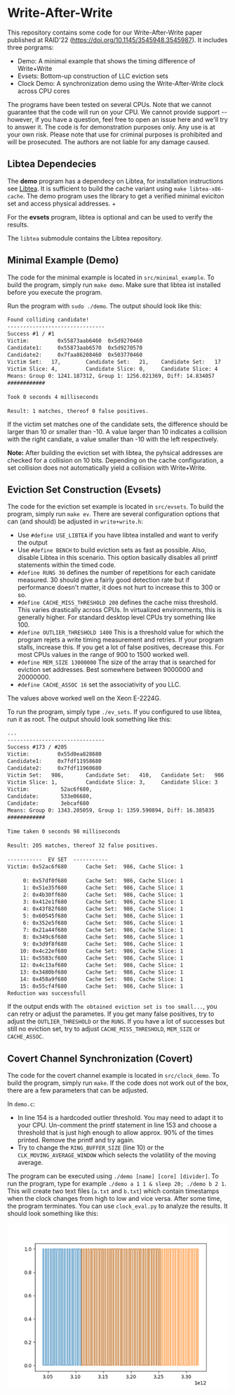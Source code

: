 # Write-After-Write

This repository contains some code for our Write-After-Write paper published at RAID'22 (https://doi.org/10.1145/3545948.3545987). It includes three porgrams:
- Demo: A minimal example that shows the timing difference of Write+Write
- Evsets: Bottom-up construction of LLC eviction sets
- Clock Demo: A synchronization demo using the Write-After-Write clock across CPU cores

The programs have been tested on several CPUs. Note that we cannot guarantee that the code will run on your CPU. We cannot provide 
support -- however, if you have a question, feel free to open an issue here and we'll try to answer it.
The code is for demonstration purposes only. Any use is at your own risk. Please note that use for criminal purposes is prohibited and 
will be prosecuted. The authors are not liable for any damage caused. 

## Libtea Dependecies
The **demo** program has a dependecy on Libtea, for installation instructions see [Libtea](https://github.com/libtea/frameworks).
It is sufficient to build the cache variant using `make libtea-x86-cache`. 
The demo program uses the library to get a verified minimal eviciton set and access physical addresses. +

For the **evsets** program, libtea is optional and can be used to verify the results. 

The `libtea` submodule contains the Libtea repository. 

## Minimal Example (Demo)
The code for the minimal example is located in `src/minimal_example`. To build the program, simply run 
`make demo`. Make sure that libtea ist installed before you execute the program.

Run the program with `sudo ./demo`. The output should look like this:
```
Found colliding candidate!
-------------------------------
Success #1 / #1
Victim:         0x55873aab6460  0x5d9270460
Candidate1:     0x55873aab6570  0x5d9270570
Candidate2:     0x7faa86208460  0x503770460
Victim Set:   17,        Candidate Set:   21,    Candidate Set:   17
Victim Slice: 4,         Candidate Slice: 0,     Candidate Slice: 4
Means: Group 0: 1241.187312, Group 1: 1256.021369, Diff: 14.834057
############

Took 0 seconds 4 milliseconds

Result: 1 matches, thereof 0 false positives.
```
If the victim set matches one of the candidate sets, the difference should be larger than 10 or smaller than -10. 
A value larger than 10 indicates a collision with the right candiate, a value smaller than -10 with the left respectively.

**Note:** After building the eviction set with libtea, the pyhsical addresses are checked for a collision on 10 bits. 
Depending on the cache configuration, a set collision does not automatically yield a collision with Write+Write.

## Eviction Set Construction (Evsets)
The code for the eviction set example is located in `src/evsets`. To build the program, simply run 
`make ev`. There are several configuration options that can (and should) be adjusted in `write+write.h`:
- Use `#define USE_LIBTEA` if you have libtea installed and want to verify the output
- Use `#define BENCH` to build eviction sets as fast as possible. Also, disable Libtea in this scenario. 
This option basically disables all printf statements within the timed code.
- `#define RUNS 30` defines the number of repetitions for each canidate measured. 30 should give a fairly
good detection rate but if performance doesn't matter, it does not hurt to increase this to 300 or so. 
- `#define CACHE_MISS_THRESHOLD 200` defines the cache miss threshold. This varies drastically across CPUs. In
virtualized environments, this is generally higher. For standard desktop level CPUs try something like 100. 
- `#define OUTLIER_THRESHOLD 1400` This is a threshold value for which the program rejets a write timing measurement
and retries. If your program stalls, increase this. If you get a lot of false positives, decrease this. For most CPUs
values in the range of 900 to 1500 worked well.
- `#define MEM_SIZE 13000000` The size of the array that is searched for eviction set addresses. Best somewhere between
9000000 and 20000000. 
- `#define CACHE_ASSOC 16` set the associativity of you LLC. 

The values above worked well on the Xeon E-2224G.

To run the program, simply type `./ev_sets`. If you configured to use libtea, run it as root.
The output should look something like this:

```
...
-------------------------------
Success #173 / #205
Victim:         0x55d0ea828680
Candidate1:     0x7fdf11958680
Candidate2:     0x7fdf11960680
Victim Set:   986,       Candidate Set:   410,   Candidate Set:   986
Victim Slice: 1,         Candidate Slice: 3,     Candidate Slice: 3
Victim:          52ac6f680,
Candidate:       533e06680,
Candidate:       3ebcaf680
Means: Group 0: 1343.205059, Group 1: 1359.590894, Diff: 16.385835
############

Time taken 0 seconds 98 milliseconds

Result: 205 matches, thereof 32 false positives.

-----------  EV SET  -----------
Victim: 0x52ac6f680      Cache Set:  986, Cache Slice: 1

     0: 0x57df0f680      Cache Set:  986, Cache Slice: 1
     1: 0x51e35f680      Cache Set:  986, Cache Slice: 1
     2: 0x4b30ff680      Cache Set:  986, Cache Slice: 1
     3: 0x412e1f680      Cache Set:  986, Cache Slice: 1
     4: 0x43f82f680      Cache Set:  986, Cache Slice: 1
     5: 0x60545f680      Cache Set:  986, Cache Slice: 1
     6: 0x352e5f680      Cache Set:  986, Cache Slice: 1
     7: 0x21a44f680      Cache Set:  986, Cache Slice: 1
     8: 0x349c6f680      Cache Set:  986, Cache Slice: 1
     9: 0x3d9f8f680      Cache Set:  986, Cache Slice: 1
    10: 0x4c22ef680      Cache Set:  986, Cache Slice: 1
    11: 0x5583cf680      Cache Set:  986, Cache Slice: 1
    12: 0x4c13af680      Cache Set:  986, Cache Slice: 1
    13: 0x3480bf680      Cache Set:  986, Cache Slice: 1
    14: 0x458a9f680      Cache Set:  986, Cache Slice: 1
    15: 0x55cf4f680      Cache Set:  986, Cache Slice: 1
Reduction was successfull
```
If the output ends with `The obtained eviction set is too small...`, you can retry or adjust the parametes.
If you get many false positives, try to adjust the `OUTLIER_THRESHOLD` or the `RUNS`. If you have a lot of
successes but still no eviction set, try to adjust `CACHE_MISS_THRESHOLD`, `MEM_SIZE` or `CACHE_ASSOC`.

## Covert Channel Synchronization (Covert)

The code for the covert channel example is located in `src/clock_demo`. To build the program, simply run 
`make`. If the code does not work out of the box, there are a few parameters that can be adjusted.

In `demo.c`:
- In line 154 is a hardcoded outlier threshold. You may need to adapt it to your CPU. Un-comment the printf statement in line 153 and 
choose a threshold that is just high enough to allow approx. 90% of the times printed. Remove the printf and try again.
- Try to change the `RING_BUFFER_SIZE` (line 10) or the `CLK_MOVING_AVERAGE_WINDOW` which selects the volatility of the moving average.

The program can be executed using `./demo [name] [core] [divider]`. To run the program, type for example `./demo a 1 1 & sleep 20; ./demo b 2 1`. 
This will create two text files (`a.txt` and `b.txt`) which contain timestamps when the clock changes from high to low and vice versa.
After some time, the program terminates. You can use `clock_eval.py` to analyze the results. It should look something like this:

![alt text](https://github.com/Chair-for-Security-Engineering/Write-Write/blob/master/src/clock_demo/sync.png)
